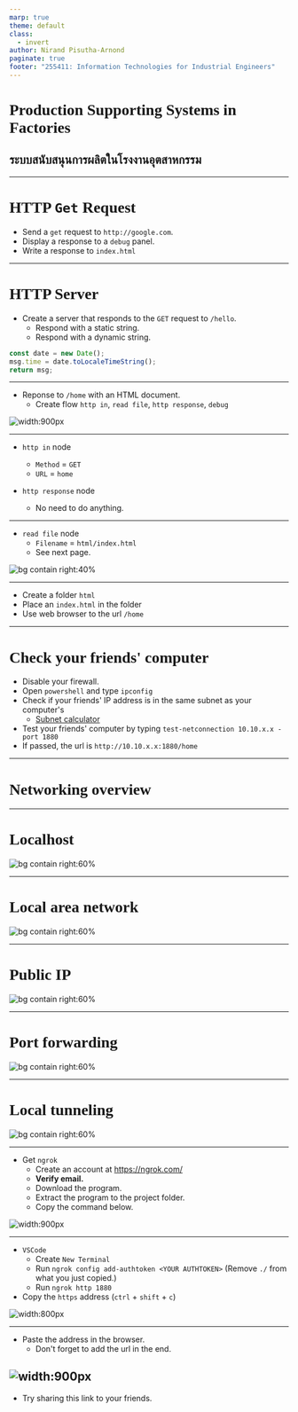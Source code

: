```yaml
---
marp: true
theme: default
class:
  - invert
author: Nirand Pisutha-Arnond
paginate: true
footer: "255411: Information Technologies for Industrial Engineers"
---
```


<style>
@import url('https://fonts.googleapis.com/css2?family=Prompt:ital,wght@0,100;0,300;0,400;0,700;1,100;1,300;1,400;1,700&display=swap');

    :root {
    font-family: Prompt;
    --hl-color: #D57E7E;
}
h1 {
  font-family: Prompt
}
</style>

# Production Supporting Systems in Factories

## ระบบสนับสนุนการผลิตในโรงงานอุตสาหกรรม

---

# HTTP `Get` Request

- Send a `get` request to `http://google.com`.
- Display a response to a `debug` panel.
- Write a response to `index.html`

---

# HTTP Server

- Create a server that responds to the `GET` request to `/hello`.
  - Respond with a static string.
  - Respond with a dynamic string.

```javascript
const date = new Date();
msg.time = date.toLocaleTimeString();
return msg;
```

---

- Reponse to `/home` with an HTML document.
  - Create flow `http in`, `read file`, `http response`, `debug`

![width:900px](./img/M1_4_flow.png)

---

- `http in` node

  - `Method` = `GET`
  - `URL` = `home`

- `http response` node
  - No need to do anything.

---

- `read file` node
  - `Filename` = `html/index.html`
  - See next page.

![bg contain right:40%](./img/M1_4_read_file.png)

---

- Create a folder `html`
- Place an `index.html` in the folder
- Use web browser to the url `/home`

---

# Check your friends' computer

- Disable your firewall.
- Open `powershell` and type `ipconfig`
- Check if your friends' IP address is in the same subnet as your computer's
  - [Subnet calculator](https://www.solarwinds.com/free-tools/advanced-subnet-calculator)
- Test your friends' computer by typing `test-netconnection 10.10.x.x -port 1880`
- If passed, the url is `http://10.10.x.x:1880/home`

---

# Networking overview

---

# Localhost

![bg contain right:60%](./img/network1_1.png)

---

# Local area network

![bg contain right:60%](./img/network1_2.png)

---

# Public IP

![bg contain right:60%](./img/network1_3.png)

---

# Port forwarding

![bg contain right:60%](./img/network1_4.png)

---

# Local tunneling

![bg contain right:60%](./img/network1_5.png)

---

- Get `ngrok`
  - Create an account at https://ngrok.com/
  - **Verify email.**
  - Download the program.
  - Extract the program to the project folder.
  - Copy the command below.

![width:900px](./img/M1_5_copy_auth.png)

---

- `VSCode`
  - Create `New Terminal`
  - Run `ngrok config add-authtoken <YOUR AUTHTOKEN>` (Remove `./` from what you just copied.)
  - Run `ngrok http 1880`
- Copy the `https` address (`ctrl` + `shift` + `c`)

![width:800px](./img/M1_5_url2.png)

---

- Paste the address in the browser.
  - Don't forget to add the url in the end.

## ![width:900px](./img/M1_5_url_web.png)

- Try sharing this link to your friends.

